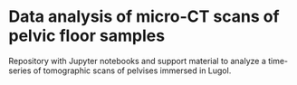 # Data analysis of micro-CT scans of pelvic floor samples

Repository with Jupyter notebooks and support material to analyze a time-series of tomographic scans of pelvises immersed in Lugol.
